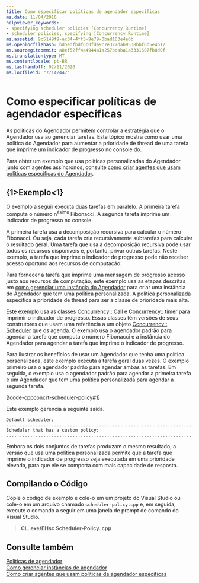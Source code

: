 ```yaml
---
title: Como especificar políticas de agendador específicas
ms.date: 11/04/2016
helpviewer_keywords:
- specifying scheduler policies [Concurrency Runtime]
- scheduler policies, specifying [Concurrency Runtime]
ms.assetid: 9c5149f9-ac34-4ff3-9e79-0bad103e4e6b
ms.openlocfilehash: bd5edfbdf6b0fda9c7e327dab9538bbf6b5e4b12
ms.sourcegitcommit: a8ef52ff4a4944a1a257bdaba1a3331607fb8d0f
ms.translationtype: MT
ms.contentlocale: pt-BR
ms.lasthandoff: 02/11/2020
ms.locfileid: "77142447"
---
```

# <a name="how-to-specify-specific-scheduler-policies"></a>Como especificar políticas de agendador específicas

As políticas do Agendador permitem controlar a estratégia que o Agendador usa ao gerenciar tarefas. Este tópico mostra como usar uma política do Agendador para aumentar a prioridade de thread de uma tarefa que imprime um indicador de progresso no console do.

Para obter um exemplo que usa políticas personalizadas do Agendador junto com agentes assíncronos, consulte [como criar agentes que usam políticas específicas do Agendador](../../parallel/concrt/how-to-create-agents-that-use-specific-scheduler-policies.md).

## <a name="example"></a>{1&gt;Exemplo&lt;1}

O exemplo a seguir executa duas tarefas em paralelo. A primeira tarefa computa o número n<sup>ésimo</sup> Fibonacci. A segunda tarefa imprime um indicador de progresso no console.

A primeira tarefa usa a decomposição recursiva para calcular o número Fibonacci. Ou seja, cada tarefa cria recursivamente subtarefas para calcular o resultado geral. Uma tarefa que usa a decomposição recursiva pode usar todos os recursos disponíveis e, portanto, privar outras tarefas. Neste exemplo, a tarefa que imprime o indicador de progresso pode não receber acesso oportuno aos recursos de computação.

Para fornecer a tarefa que imprime uma mensagem de progresso acesso justo aos recursos de computação, este exemplo usa as etapas descritas em [como gerenciar uma instância do Agendador](../../parallel/concrt/how-to-manage-a-scheduler-instance.md) para criar uma instância do Agendador que tem uma política personalizada. A política personalizada especifica a prioridade de thread para ser a classe de prioridade mais alta.

Este exemplo usa as classes [Concurrency:: Call](../../parallel/concrt/reference/call-class.md) e [Concurrency:: timer](../../parallel/concrt/reference/timer-class.md) para imprimir o indicador de progresso. Essas classes têm versões de seus construtores que usam uma referência a um objeto [Concurrency:: Scheduler](../../parallel/concrt/reference/scheduler-class.md) que os agenda. O exemplo usa o agendador padrão para agendar a tarefa que computa o número Fibonacci e a instância do Agendador para agendar a tarefa que imprime o indicador de progresso.

Para ilustrar os benefícios de usar um Agendador que tenha uma política personalizada, este exemplo executa a tarefa geral duas vezes. O exemplo primeiro usa o agendador padrão para agendar ambas as tarefas. Em seguida, o exemplo usa o agendador padrão para agendar a primeira tarefa e um Agendador que tem uma política personalizada para agendar a segunda tarefa.

[!code-cpp[concrt-scheduler-policy#1](../../parallel/concrt/codesnippet/cpp/how-to-specify-specific-scheduler-policies_1.cpp)]

Este exemplo gerencia a seguinte saída.

```Output
Default scheduler:
...........................................................................done
Scheduler that has a custom policy:
...........................................................................done
```

Embora os dois conjuntos de tarefas produzam o mesmo resultado, a versão que usa uma política personalizada permite que a tarefa que imprime o indicador de progresso seja executada em uma prioridade elevada, para que ele se comporta com mais capacidade de resposta.

## <a name="compiling-the-code"></a>Compilando o Código

Copie o código de exemplo e cole-o em um projeto do Visual Studio ou cole-o em um arquivo chamado `scheduler-policy.cpp` e, em seguida, execute o comando a seguir em uma janela de prompt de comando do Visual Studio.

> **CL. exe/EHsc Scheduler-Policy. cpp**

## <a name="see-also"></a>Consulte também

[Políticas de agendador](../../parallel/concrt/scheduler-policies.md)<br/>
[Como gerenciar instâncias de agendador](../../parallel/concrt/how-to-manage-a-scheduler-instance.md)<br/>
[Como criar agentes que usam políticas de agendador específicas](../../parallel/concrt/how-to-create-agents-that-use-specific-scheduler-policies.md)

